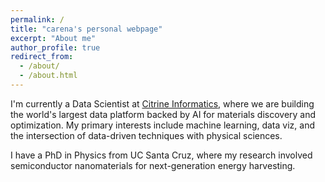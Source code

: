 ```yaml
---
permalink: /
title: "carena's personal webpage"
excerpt: "About me"
author_profile: true
redirect_from: 
  - /about/
  - /about.html
---
```


I'm currently a Data Scientist at [Citrine Informatics](http://www.citrine.io), where we are building the world's largest data platform backed by AI for materials discovery and optimization. My primary interests include machine learning, data viz, and the intersection of data-driven techniques with physical sciences.

I have a PhD in Physics from UC Santa Cruz, where my research involved semiconductor nanomaterials for next-generation energy harvesting.

